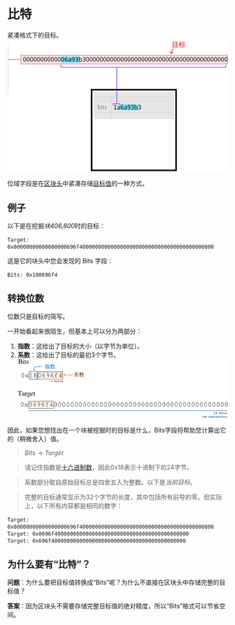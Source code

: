 # 比特
紧凑格式下的目标。
![bits-1.png](img/bits-1-svg.png)

位域字段是在[区块头](../../block-header/block-header.md)中紧凑存储[目标值](../../../Mining/Target/Target.md)的一种方式。
## 例子
以下是在挖掘*块406,800*时的目标：
```
Target: 0x00000000000000000696f4000000000000000000000000000000000000000000
```
这是它的块头中您会发现的 Bits 字段：
```
Bits: 0x180696f4
```

## 转换位数
位数只是目标的简写。

一开始看起来很陌生，但基本上可以分为两部分：

1. **指数**：这给出了目标的大小（以字节为单位）。
2. **系数**：这给出了目标的最初3个字节。
![bits-2.png](img/bits-2%20(1).png)

因此，如果您想找出在一个块被挖掘时的目标是什么，Bits字段将帮助您计算出它的（稍微舍入）值。

>*Bits -> Target*

>请记住指数是[十六进制数](../../../Other/Hexadecimal/hexadecimal.md)，因此0x18表示十进制下的24字节。

>系数部分取自原始目标总是四舍五入为整数。以下是*当前目标*。

>完整的目标通常显示为32个字节的长度，其中包括所有前导的零。但实际上，以下所有内容都是相同的数字：
```
Target: 0x00000000000000000696f4000000000000000000000000000000000000000000
Target: 0x0696f4000000000000000000000000000000000000000000
Target: 0x696f4000000000000000000000000000000000000000000
```

## 为什么要有“比特”？
**问题**：为什么要把目标值转换成“Bits”呢？为什么不直接在区块头中存储完整的目标值？

**答案**：因为区块头不需要存储完整目标值的绝对精度，所以“Bits”格式可以节省空间。